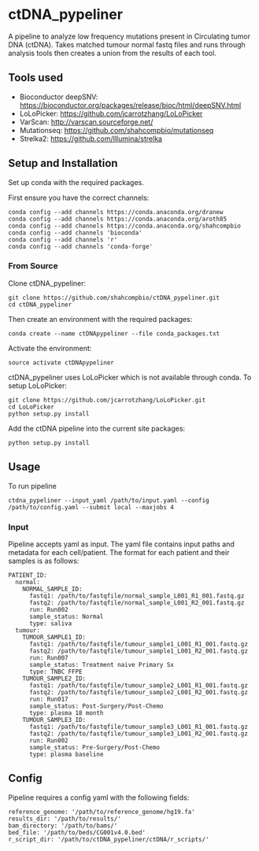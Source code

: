 # ctDNA_pypeliner

A pipeline to analyze low frequency mutations present in Circulating tumor DNA (ctDNA). Takes matched tumour normal fastq files and runs through analysis tools then creates a union from the results of each tool.

## Tools used

* Bioconductor deepSNV: https://bioconductor.org/packages/release/bioc/html/deepSNV.html
* LoLoPicker: https://github.com/jcarrotzhang/LoLoPicker
* VarScan: http://varscan.sourceforge.net/
* Mutationseq: https://github.com/shahcompbio/mutationseq
* Strelka2: https://github.com/Illumina/strelka

## Setup and Installation

Set up conda with the required packages.

First ensure you have the correct channels:

```
conda config --add channels https://conda.anaconda.org/dranew
conda config --add channels https://conda.anaconda.org/aroth85
conda config --add channels https://conda.anaconda.org/shahcompbio
conda config --add channels 'bioconda'
conda config --add channels 'r'
conda config --add channels 'conda-forge'
```

### From Source

Clone ctDNA_pypeliner:

```
git clone https://github.com/shahcompbio/ctDNA_pypeliner.git
cd ctDNA_pypeliner
```

Then create an environment with the required packages:

```
conda create --name ctDNApypeliner --file conda_packages.txt
```

Activate the environment:

```
source activate ctDNApypeliner
```

ctDNA_pypeliner uses LoLoPicker which is not available through conda.
To setup LoLoPicker:
```
git clone https://github.com/jcarrotzhang/LoLoPicker.git
cd LoLoPicker
python setup.py install
```

Add the ctDNA pipeline into the current site packages:
```
python setup.py install
```
## Usage

To run pipeline

```
ctdna_pypeliner --input_yaml /path/to/input.yaml --config /path/to/config.yaml --submit local --maxjobs 4
```

### Input
Pipeline accepts yaml as input. The yaml file contains input paths and metadata for each cell/patient. The format for each patient and their samples is as follows:
```
PATIENT_ID:
  normal:
    NORMAL_SAMPLE_ID:
      fastq1: /path/to/fastqfile/normal_sample_L001_R1_001.fastq.gz
      fastq2: /path/to/fastqfile/normal_sample_L001_R2_001.fastq.gz
      run: Run002
      sample_status: Normal
      type: saliva
  tumour:
    TUMOUR_SAMPLE1_ID:
      fastq1: /path/to/fastqfile/tumour_sample1_L001_R1_001.fastq.gz
      fastq2: /path/to/fastqfile/tumour_sample1_L001_R2_001.fastq.gz
      run: Run007
      sample_status: Treatment naive Primary Sx
      type: TNBC FFPE
    TUMOUR_SAMPLE2_ID:
      fastq1: /path/to/fastqfile/tumour_sample2_L001_R1_001.fastq.gz
      fastq2: /path/to/fastqfile/tumour_sample2_L001_R2_001.fastq.gz
      run: Run017
      sample_status: Post-Surgery/Post-Chemo
      type: plasma 18 month
    TUMOUR_SAMPLE3_ID:
      fastq1: /path/to/fastqfile/tumour_sample3_L001_R1_001.fastq.gz
      fastq2: /path/to/fastqfile/tumour_sample3_L001_R2_001.fastq.gz
      run: Run002
      sample_status: Pre-Surgery/Post-Chemo
      type: plasma baseline
```

## Config
Pipeline requires a config yaml with the following fields:
```
reference_genome: '/path/to/reference_genome/hg19.fa'
results_dir: '/path/to/results/'
bam_directory: '/path/to/bams/'
bed_file: '/path/to/beds/CG001v4.0.bed'
r_script_dir: '/path/to/ctDNA_pypeliner/ctDNA/r_scripts/'
```